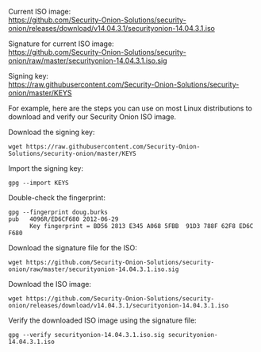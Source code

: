 Current ISO image:  
https://github.com/Security-Onion-Solutions/security-onion/releases/download/v14.04.3.1/securityonion-14.04.3.1.iso  

Signature for current ISO image:  
https://github.com/Security-Onion-Solutions/security-onion/raw/master/securityonion-14.04.3.1.iso.sig  

Signing key:  
https://raw.githubusercontent.com/Security-Onion-Solutions/security-onion/master/KEYS  

For example, here are the steps you can use on most Linux distributions to download and verify our Security Onion ISO image.

Download the signing key:  
```
wget https://raw.githubusercontent.com/Security-Onion-Solutions/security-onion/master/KEYS
```

Import the signing key:  
```
gpg --import KEYS
```

Double-check the fingerprint:
```
gpg --fingerprint doug.burks
pub   4096R/ED6CF680 2012-06-29
      Key fingerprint = BD56 2813 E345 A068 5FBB  91D3 788F 62F8 ED6C F680
```

Download the signature file for the ISO:  
```
wget https://github.com/Security-Onion-Solutions/security-onion/raw/master/securityonion-14.04.3.1.iso.sig
```

Download the ISO image:  
```
wget https://github.com/Security-Onion-Solutions/security-onion/releases/download/v14.04.3.1/securityonion-14.04.3.1.iso
```

Verify the downloaded ISO image using the signature file:  
```
gpg --verify securityonion-14.04.3.1.iso.sig securityonion-14.04.3.1.iso
```
